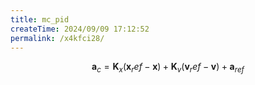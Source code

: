 ```yaml
---
title: mc_pid
createTime: 2024/09/09 17:12:52
permalink: /x4kfci28/
---
```



$$
\mathbf{a}_c=\mathbf{K}_x(\mathbf{x}_ref-\mathbf{x})+\mathbf{K}_v(\mathbf{v}_ref-\mathbf{v})+\mathbf{a}_{ref}
$$